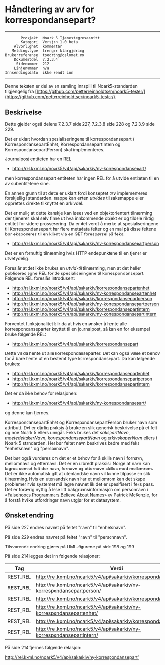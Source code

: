 Håndtering av arv for korrespondansepart?
=========================================

 ------------------  ---------------------------------
           Prosjekt  Noark 5 Tjenestegresesnitt
           Kategori  Versjon 1.0 beta
        Alvorlighet  kommentar
       Meldingstype  trenger klargjøring
    Brukerreferanse  tsodring@oslomet.no
        Dokumentdel  7.2.3.4
         Sidenummer  212
        Linjenummer  n/a
    Innsendingsdato  ikke sendt inn
 ------------------  ---------------------------------

Denne teksten er del av en samling innspill til Noark5-standarden
tilgjengelig fra
[https://github.com/petterreinholdtsen/noark5-tester/](https://github.com/petterreinholdtsen/noark5-tester/).

Beskrivelse
-----------

Dette gjelder også delene 7.2.3.7 side 227, 7.2.3.8 side 228 og 7.2.3.9
side 229.

Det er uklart hvordan spesialiseringene til korrespondansepart (
KorrespondansepartEnhet, KorrespondansepartIntern og
KorrespondansepartPerson) skal implementeres.

Journalpost entiteten har en REL

 * http://rel.kxml.no/noark5/v4/api/sakarkiv/ny-korrespondansepart/

men korrespondansepart entiteten har ingen REL for å utvide entiteten til en 
av subentitetene sine. 

En annen grunn til at dette er uklart fordi konseptet *arv* implementeres 
forskjellig i standarden. mappe kan enten *utvides* til saksmappe eller 
opprettes direkte tilknyttet en arkivdel. 

Det er mulig at dette kanskje kan løses ved en objektorientert tilnærming der
tjeneren skal selv finne ut hva innkommende objekt er og tildele riktig
entitet for videre prossesering. Da er det verdt å merke at spesialiseringene 
til Korrespondansepart har flere metadata felter og en mal på  disse feltene 
bør eksponeres til en klient via en GET forespørsel på feks:

 * http://rel.kxml.no/noark5/v4/api/sakarkiv/ny-korrespondansepartperson

Det er en fornuftig tilnærming hvis HTTP endepunktene til en tjener er 
utvetydelig.

Foreslår at det ikke brukes en *utvid-til* tilnærming, men at det heller
publiseres egne REL for de spesialiseringene til korrespondansepart. 
Følgende REL foreslås introdusert:

 * http://rel.kxml.no/noark5/v4/api/sakarkiv/korrespondansepartenhet
 * http://rel.kxml.no/noark5/v4/api/sakarkiv/ny-korrespondansepartenhet
 * http://rel.kxml.no/noark5/v4/api/sakarkiv/korrespondansepartperson
 * http://rel.kxml.no/noark5/v4/api/sakarkiv/ny-korrespondansepartperson
 * http://rel.kxml.no/noark5/v4/api/sakarkiv/korrespondansepartintern
 * http://rel.kxml.no/noark5/v4/api/sakarkiv/ny-korrespondansepartintern

Forventet funksjonalitet blir da at hvis en ønsker å hente alle 
korrespondanseparter knyttet til en journalpost, så kan en for 
eksempel bruke følgende REL:

 * http://rel.kxml.no/noark5/v4/api/sakarkiv/korrespondansepart

Dette vil da hente ut alle korrespondanseparter. Det kan også være et
behov for å bare hente ut en bestemt type korrespondansepart. Da kan
følgende brukes:

 * http://rel.kxml.no/noark5/v4/api/sakarkiv/korrespondansepartenhet
 * http://rel.kxml.no/noark5/v4/api/sakarkiv/korrespondansepartperson
 * http://rel.kxml.no/noark5/v4/api/sakarkiv/korrespondansepartintern

Det er da ikke behov for relasjonen:

 * http://rel.kxml.no/noark5/v4/api/sakarkiv/ny-korrespondansepart/

og denne kan fjernes.

KorrespondansepartEnhet og KorrespondansepartPerson bruker navn som 
attributt. Det er dårlig praksis å bruke en slik generisk beskrivelse på et 
felt og noe Noark 5 ellers unngår. Feks brukes det *sakspartNavn*, 
*moetedeltakerNavn*, *korrespondansepartNavn* og *arkivskaperNavn* 
ellers i Noark 5 standarden. Her bør feltet navn beskrives bedre med feks 
"enhetsnavn" og "personnavn". 

Det bør også vurderes om det er et behov for å skille navn i fornavn,
mellomnavn og etternavn. Det er en utbredt praksis i Norge at navn kan
lagres som et felt der navn, fornavn og etternavn skilles med
mellomrom. Det er ikke automatisk gitt at utenlandske navn vil kunne
tilpasse en slik tilnærming. Hvis en utenlandsk navn har et mellomrom
kan det skape problemer hvis systemet må lagre navnet lik det er
spesifisert i feks pass.  Det er forøvrig nyttig å lese litt
bakgrunnsinformasjon om personnavn i «[Falsehoods Programmers Believe
About
Names](http://www.kalzumeus.com/2010/06/17/falsehoods-programmers-believe-about-names/)»
av Patrick McKenzie, for å forstå hvilke utfordringer navn utgjør for
et datasystem.

Ønsket endring
--------------

På side 227 endres navnet på feltet "navn" til "enhetsnavn".

På side 229 endres navnet på feltet "navn" til "personnavn".

Tilsvarende endring gjøres på UML-figurene på side 198 og 199.

På side 214 legges det inn følgende relasjoner:

 **Tag**    | **Verdi**                                                                |
| --------- | ------------------------------------------------------------------------ |
| REST\_REL | http://rel.kxml.no/noark5/v4/api/sakarkiv/korrespondansepartperson/      |
| REST\_REL | http://rel.kxml.no/noark5/v4/api/sakarkiv/ny-korrespondansepartperson/   |
| REST\_REL | http://rel.kxml.no/noark5/v4/api/sakarkiv/korrespondansepartenhet/       |
| REST\_REL | http://rel.kxml.no/noark5/v4/api/sakarkiv/ny-korrespondansepartenhet/    |
| REST\_REL | http://rel.kxml.no/noark5/v4/api/sakarkiv/korrespondansepartintern/      |
| REST\_REL | http://rel.kxml.no/noark5/v4/api/sakarkiv/ny-korrespondansepartintern/   |


På side 214 fjernes følgende relasjon:

http://rel.kxml.no/noark5/v4/api/sakarkiv/ny-korrespondansepart/


